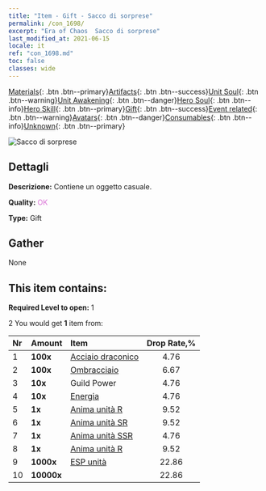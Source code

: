 ```yaml
---
title: "Item - Gift - Sacco di sorprese"
permalink: /con_1698/
excerpt: "Era of Chaos  Sacco di sorprese"
last_modified_at: 2021-06-15
locale: it
ref: "con_1698.md"
toc: false
classes: wide
---
```

 [Materials](/ItemsIT/){: .btn .btn--primary}[Artifacts](/ItemsIT/Artifacts/){: .btn .btn--success}[Unit Soul](/ItemsIT/UnitSoul/){: .btn .btn--warning}[Unit Awakening](/ItemsIT/UnitAwakening/){: .btn .btn--danger}[Hero Soul](/ItemsIT/HeroSoul/){: .btn .btn--info}[Hero Skill](/ItemsIT/HeroSkill/){: .btn .btn--primary}[Gift](/ItemsIT/Gift/){: .btn .btn--success}[Event related](/ItemsIT/Events/){: .btn .btn--warning}[Avatars](/ItemsIT/Avatars/){: .btn .btn--danger}[Consumables](/ItemsIT/Consumables/){: .btn .btn--info}[Unknown](/ItemsIT/Unknown/){: .btn .btn--primary}

 ![Sacco di sorprese](/images/t/i_907314.png)

## Dettagli
 **Descrizione:** Contiene un oggetto casuale.

 **Quality:** <span style="color: #DA70D6">OK</span>

 **Type:** Gift

## Gather

  None

## This item contains:

 **Required Level to open:** 1

 2 You would get **1** item  from:

  | Nr | Amount |     Item    | Drop Rate,% |
  |:---|:-------|:------------|:---------:|
  | 1 |  **100x** | [Acciaio draconico](/ItemsIT/con_880/) | 4.76 | 
  | 2 |  **100x** | [Ombracciaio](/ItemsIT/con_881/) | 6.67 | 
  | 3 |  **10x** | Guild Power | 4.76 | 
  | 4 |  **10x** | [Energia](/ItemsIT/con_900/) | 4.76 | 
  | 5 |  **1x** | [Anima unità R](/ItemsIT/con_533/) | 9.52 | 
  | 6 |  **1x** | [Anima unità SR](/ItemsIT/con_534/) | 9.52 | 
  | 7 |  **1x** | [Anima unità SSR](/ItemsIT/con_535/) | 4.76 | 
  | 8 |  **1x** | [Anima unità R](/ItemsIT/con_533/) | 9.52 | 
  | 9 |  **1000x** | [ESP unità](/ItemsIT/con_902/) | 22.86 | 
  | 10 |  **10000x** | <i class="fas fa-coins"/> | 22.86 | 
